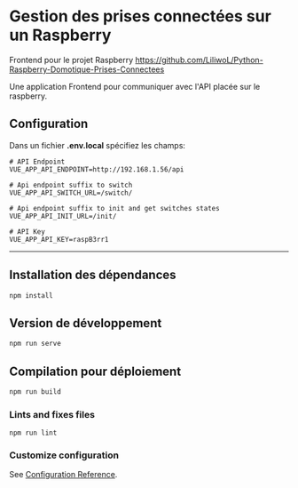 # Gestion des prises connectées sur un Raspberry

Frontend pour le projet Raspberry https://github.com/LiliwoL/Python-Raspberry-Domotique-Prises-Connectees

Une application Frontend pour communiquer avec l'API placée sur le raspberry.

## Configuration

Dans un fichier **.env.local** spécifiez les champs:

```env
# API Endpoint
VUE_APP_API_ENDPOINT=http://192.168.1.56/api

# Api endpoint suffix to switch
VUE_APP_API_SWITCH_URL=/switch/

# Api endpoint suffix to init and get switches states
VUE_APP_API_INIT_URL=/init/

# API Key
VUE_APP_API_KEY=raspB3rr1
```

***

## Installation des dépendances
```bash
npm install
```

## Version de développement
```bash
npm run serve
```

## Compilation pour déploiement
```bash
npm run build
```

### Lints and fixes files
```
npm run lint
```

### Customize configuration
See [Configuration Reference](https://cli.vuejs.org/config/).

